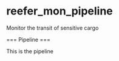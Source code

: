reefer_mon_pipeline
===================

Monitor the transit of sensitive cargo

=== Pipeline ===

This is the pipeline
